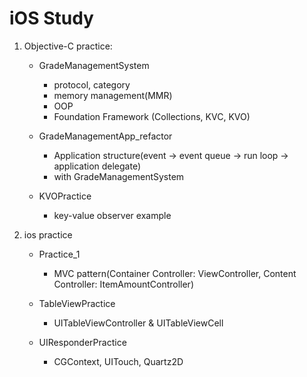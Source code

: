 # iOS Study

1. Objective-C practice: 
    * GradeManagementSystem
        - protocol, category
        - memory management(MMR)
        - OOP
        - Foundation Framework (Collections, KVC, KVO)

    * GradeManagementApp_refactor
        - Application structure(event -> event queue -> run loop -> application delegate)
        - with GradeManagementSystem

    * KVOPractice
        - key-value observer example

2. ios practice
    * Practice_1
        - MVC pattern(Container Controller: ViewController, Content Controller: ItemAmountController)

    * TableViewPractice
        - UITableViewController & UITableViewCell

    * UIResponderPractice
        - CGContext, UITouch, Quartz2D